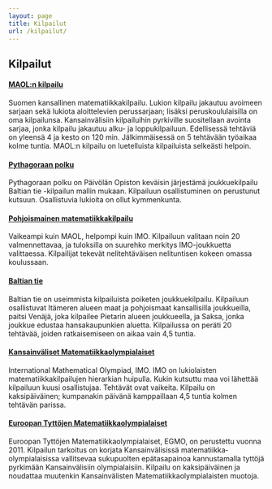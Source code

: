 ```yaml
---
layout: page
title: Kilpailut
url: /kilpailut/
---
```

## <a name="kilpailut"></a>Kilpailut

#### [MAOL:n kilpailu](/MAOL/)

Suomen kansallinen matematiikka&shy;kilpailu. Lukion kilpailu jakautuu
avoimeen sarjaan sekä lukiota aloittelevien perussarjaan; lisäksi
peruskoululaisilla on oma kilpailunsa. Kansainvälisiin
kilpailuihin pyrkiville suositellaan avointa sarjaa, jonka
kilpailu jakautuu alku- ja loppukilpailuun.  Edellisessä tehtäviä
on yleensä 4 ja kesto on 120 min. Jälkimmäisessä on 5 tehtävään
työaikaa kolme tuntia.  MAOL:n kilpailu on luetelluista
kilpailuista selkeästi helpoin.

#### [Pythagoraan polku](/pythagoras/)

Pythagoraan polku on Päivölän Opiston keväisin järjestämä
joukkuekilpailu Baltian tie -kilpailun mallin mukaan. Kilpailuun
osallistuminen on perustunut kutsuun. Osallistuvia lukioita on
ollut kymmenkunta.

#### [Pohjoismainen matematiikka&shy;kilpailu](/PM/)

Vaikeampi kuin MAOL, helpompi kuin IMO. Kilpailuun valitaan
noin&nbsp;20 valmennettavaa, ja tuloksilla on suurehko merkitys
IMO-joukkuetta valittaessa. Kilpailijat tekevät nelitehtäväisen
nelituntisen kokeen omassa koulussaan.

#### [Baltian tie](/Baltian_tie/)

Baltian tie on useimmista kilpailuista poiketen joukkuekilpailu.
Kilpailuun osallistuvat Itämeren alueen maat ja pohjoismaat
kansallisilla joukkueilla, paitsi Venäjä, joka kilpailee Pietarin
alueen joukkueella, ja Saksa, jonka joukkue edustaa
hansakaupunkien aluetta.  Kilpailussa on peräti 20 tehtävää,
joiden ratkaisemiseen on aikaa vain 4,5 tuntia.

#### [Kansainväliset Matematiikka&shy;olympialaiset](/IMO/)

<span lang="en">International Mathematical Olympiad</span>, IMO.
IMO on lukiolaisten matematiikka&shy;kilpailujen hierarkian huipulla.
Kukin kutsuttu maa voi lähettää kilpailuun kuusi osallistujaa.
Tehtävät ovat vaikeita.  Kilpailu on kaksipäiväinen; kumpanakin
päivänä kamppaillaan 4,5 tuntia kolmen tehtävän parissa.

#### [Euroopan Tyttöjen Matematiikka&shy;olympialaiset](/EGMO/)

Euroopan Tyttöjen Matematiikka&shy;olympialaiset, EGMO, on perustettu
vuonna 2011. Kilpailun tarkoitus on korjata Kansainvälisissä
matematiikka&shy;olympialaisissa vallitsevaa sukupuolten epätasapainoa
kannustamalla tyttöjä pyrkimään Kansainvälisiin
olympialaisiin. Kilpailu on kaksipäiväinen ja noudattaa muutenkin
Kansainvälisten Matematiikka&shy;olympialaisten muotoja.
